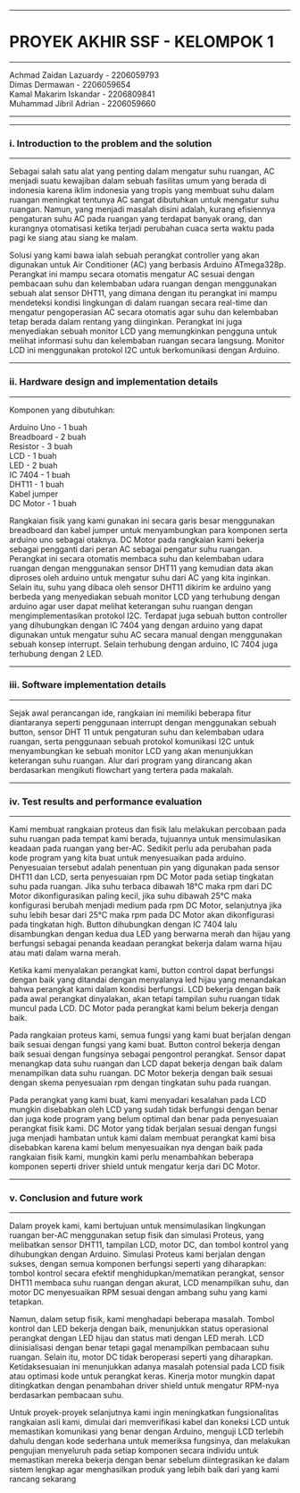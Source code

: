 --------------------------------------------------------------------------------------------------------------------------------------------------------------------
# PROYEK AKHIR SSF - KELOMPOK 1
--------------------------------------------------------------------------------------------------------------------------------------------------------------------

Achmad Zaidan Lazuardy - 2206059793 <br>
Dimas Dermawan - 2206059654 <br>
Kamal Makarim Iskandar - 2206809841 <br>
Muhammad Jibril Adrian - 2206059660 <br>

--------------------------------------------------------------------------------------------------------------------------------------------------------------------
--------------------------------------------------------------------------------------------------------------------------------------------------------------------
### i. Introduction to the problem and the solution
-------------------------------------------------------------------------------------------------------------------------------------------------------------------

Sebagai salah satu alat yang penting dalam mengatur suhu ruangan, AC menjadi suatu kewajiban dalam sebuah fasilitas umum yang berada di indonesia karena iklim indonesia yang tropis yang membuat suhu dalam ruangan meningkat tentunya AC sangat dibutuhkan untuk mengatur suhu ruangan. Namun, yang menjadi masalah disini adalah, kurang efisiennya pengaturan suhu AC pada ruangan yang terdapat banyak orang, dan kurangnya otomatisasi ketika terjadi perubahan cuaca serta waktu pada pagi ke siang atau siang ke malam.

Solusi yang kami bawa ialah sebuah perangkat controller yang akan digunakan untuk Air Conditioner (AC) yang berbasis Arduino  ATmega328p. Perangkat ini mampu secara otomatis mengatur AC sesuai dengan pembacaan suhu dan kelembaban udara ruangan dengan menggunakan sebuah alat sensor DHT11, yang dimana dengan itu perangkat ini mampu mendeteksi kondisi lingkungan di dalam ruangan secara real-time dan mengatur pengoperasian AC secara otomatis agar suhu dan kelembaban tetap berada dalam rentang yang diinginkan. Perangkat ini juga menyediakan sebuah monitor LCD yang memungkinkan pengguna untuk melihat informasi suhu dan kelembaban ruangan secara langsung. Monitor LCD ini menggunakan protokol I2C untuk berkomunikasi dengan Arduino.


--------------------------------------------------------------------------------------------------------------------------------------------------------------------
### ii. Hardware design and implementation details
--------------------------------------------------------------------------------------------------------------------------------------------------------------------

Komponen yang dibutuhkan:

Arduino Uno - 1 buah <br>
Breadboard - 2 buah <br>
Resistor - 3 buah <br>
LCD - 1 buah <br>
LED - 2 buah <br>
IC 7404 - 1 buah <br>
DHT11 - 1 buah <br>
Kabel jumper <br>
DC Motor - 1 buah <br>

Rangkaian fisik yang kami gunakan ini secara garis besar menggunakan breadboard dan kabel jumper untuk menyambungkan para komponen serta arduino uno sebagai otaknya. DC Motor pada rangkaian kami bekerja sebagai pengganti dari peran AC sebagai pengatur suhu ruangan. Perangkat ini secara otomatis membaca suhu dan kelembaban udara ruangan dengan menggunakan sensor DHT11 yang kemudian data akan diproses oleh arduino untuk mengatur suhu dari AC yang kita inginkan. Selain itu, suhu yang dibaca oleh sensor DHT11 dikirim ke arduino yang berbeda yang menyediakan sebuah monitor LCD yang terhubung dengan arduino agar user dapat melihat keterangan suhu ruangan dengan mengimplementasikan protokol I2C. Terdapat juga sebuah button controller yang dihubungkan dengan IC 7404 yang dengan arduino yang dapat digunakan untuk mengatur suhu AC secara manual dengan menggunakan sebuah konsep interrupt. Selain terhubung dengan arduino, IC 7404 juga terhubung dengan 2 LED.


--------------------------------------------------------------------------------------------------------------------------------------------------------------------
### iii. Software implementation details
--------------------------------------------------------------------------------------------------------------------------------------------------------------------

Sejak awal perancangan ide, rangkaian ini memiliki beberapa fitur diantaranya seperti penggunaan interrupt dengan menggunakan sebuah button, sensor DHT 11 untuk pengaturan suhu dan kelembaban udara ruangan, serta penggunaan sebuah protokol komunikasi I2C untuk menyambungkan ke sebuah monitor LCD yang akan menunjukkan keterangan suhu ruangan. 
Alur dari program yang dirancang akan berdasarkan mengikuti flowchart yang tertera pada makalah.


--------------------------------------------------------------------------------------------------------------------------------------------------------------------
### iv. Test results and performance evaluation
--------------------------------------------------------------------------------------------------------------------------------------------------------------------

Kami membuat rangkaian proteus dan fisik lalu melakukan percobaan pada suhu ruangan pada tempat kami berada, tujuannya untuk mensimulasikan keadaan pada ruangan yang ber-AC. Sedikit perlu ada perubahan pada kode program yang kita buat untuk menyesuaikan pada arduino. Penyesuaian tersebut adalah penentuan pin yang digunakan pada sensor DHT11 dan LCD, serta penyesuaian rpm DC Motor pada setiap tingkatan suhu pada ruangan. Jika suhu terbaca dibawah 18°C maka rpm dari DC Motor dikonfigurasikan paling kecil, jika suhu dibawah  25°C maka konfigurasi berubah menjadi medium pada rpm DC Motor, selanjutnya jika suhu lebih besar dari 25°C maka  rpm pada DC Motor akan dikonfigurasi pada tingkatan high. Button dihubungkan dengan IC 7404 lalu disambungkan dengan kedua dua LED yang berwarna merah dan hijau yang berfungsi sebagai penanda keadaan perangkat bekerja dalam warna hijau atau mati dalam warna merah.

Ketika kami menyalakan perangkat kami, button control dapat berfungsi dengan baik yang ditandai dengan menyalanya led hijau yang menandakan bahwa perangkat kami dalam kondisi berfungsi. LCD bekerja dengan baik pada awal perangkat dinyalakan, akan tetapi tampilan suhu ruangan tidak muncul pada LCD. DC Motor pada perangkat kami belum bekerja dengan baik.

Pada rangkaian proteus kami, semua fungsi yang kami buat berjalan dengan baik sesuai dengan fungsi yang kami buat. Button control bekerja dengan baik sesuai dengan fungsinya sebagai pengontrol perangkat. Sensor dapat menangkap data suhu ruangan dan  LCD dapat bekerja dengan baik dalam menampilkan data suhu ruangan. DC Motor bekerja dengan baik sesuai dengan skema penyesuaian rpm dengan tingkatan suhu pada ruangan.

Pada perangkat yang kami buat, kami menyadari kesalahan pada LCD mungkin disebabkan oleh LCD yang sudah tidak berfungsi dengan benar dan juga kode program yang belum optimal dan benar pada penyesuaian perangkat fisik kami. DC Motor yang tidak berjalan sesuai dengan fungsi juga menjadi hambatan untuk kami dalam membuat perangkat kami bisa disebabkan karena kami belum menyesuaikan nya dengan baik pada rangkaian fisik kami, mungkin kami perlu menambahkan beberapa komponen seperti driver shield untuk mengatur kerja dari DC Motor. 

--------------------------------------------------------------------------------------------------------------------------------------------------------------------
### v. Conclusion and future work
--------------------------------------------------------------------------------------------------------------------------------------------------------------------

Dalam proyek kami, kami bertujuan untuk mensimulasikan lingkungan ruangan ber-AC menggunakan setup fisik dan simulasi Proteus, yang melibatkan sensor DHT11, tampilan LCD, motor DC, dan tombol kontrol yang dihubungkan dengan Arduino. Simulasi Proteus kami berjalan dengan sukses, dengan semua komponen berfungsi seperti yang diharapkan: tombol kontrol secara efektif menghidupkan/mematikan perangkat, sensor DHT11 membaca suhu ruangan dengan akurat, LCD menampilkan suhu, dan motor DC menyesuaikan RPM sesuai dengan ambang suhu yang kami tetapkan.

Namun, dalam setup fisik, kami menghadapi beberapa masalah. Tombol kontrol dan LED bekerja dengan baik, menunjukkan status operasional perangkat dengan LED hijau dan status mati dengan LED merah. LCD diinisialisasi dengan benar tetapi gagal menampilkan pembacaan suhu ruangan. Selain itu, motor DC tidak beroperasi seperti yang diharapkan. Ketidaksesuaian ini menunjukkan adanya masalah potensial pada LCD fisik atau optimasi kode untuk perangkat keras. Kinerja motor mungkin dapat ditingkatkan dengan penambahan driver shield untuk mengatur RPM-nya berdasarkan pembacaan suhu.

Untuk proyek-proyek selanjutnya kami ingin meningkatkan fungsionalitas rangkaian asli kami, dimulai dari memverifikasi kabel dan koneksi LCD untuk memastikan komunikasi yang benar dengan Arduino, menguji LCD terlebih dahulu dengan kode sederhana untuk memeriksa fungsinya, dan melakukan pengujian menyeluruh pada setiap komponen secara individu untuk memastikan mereka bekerja dengan benar sebelum diintegrasikan ke dalam sistem lengkap agar menghasilkan produk yang lebih baik dari yang kami rancang sekarang
